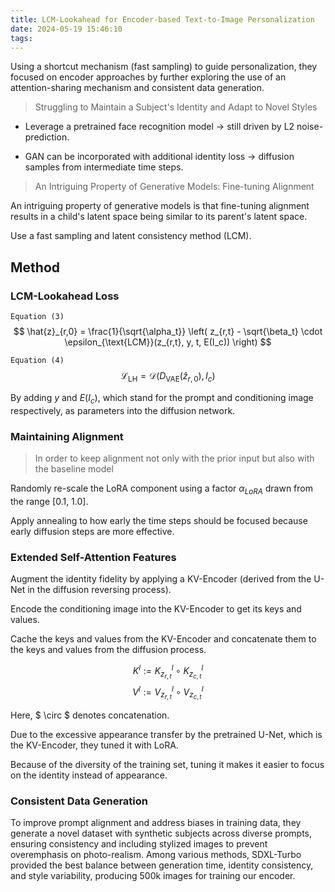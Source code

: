 ```yaml
---
title: LCM-Lookahead for Encoder-based Text-to-Image Personalization
date: 2024-05-19 15:46:10
tags:
---
```


Using a shortcut mechanism (fast sampling) to guide personalization, they focused on encoder approaches by further exploring the use of an attention-sharing mechanism and consistent data generation.

> Struggling to Maintain a Subject's Identity and Adapt to Novel Styles

- Leverage a pretrained face recognition model -> still driven by L2 noise-prediction.

- GAN can be incorporated with additional identity loss -> diffusion samples from intermediate time steps.

> An Intriguing Property of Generative Models: Fine-tuning Alignment

An intriguing property of generative models is that fine-tuning alignment results in a child's latent space being similar to its parent's latent space.

Use a fast sampling and latent consistency method (LCM).

## Method

### LCM-Lookahead Loss

`Equation (3)`
$$ \hat{z}_{r,0} = \frac{1}{\sqrt{\alpha_t}} \left( z_{r,t} - \sqrt{\beta_t} \cdot \epsilon_{\text{LCM}}(z_{r,t}, y, t, E(I_c)) \right) $$

`Equation (4)`
$$ \mathcal{L}_{\text{LH}} = \mathcal{D} \left( D_{\text{VAE}}(\hat{z}_{r,0}), I_c \right) $$

By adding $y$ and $E(I_c)$, which stand for the prompt and conditioning image respectively, as parameters into the diffusion network.

### Maintaining Alignment

> In order to keep alignment not only with the prior input but also with the baseline model

Randomly re-scale the LoRA component using a factor $\alpha_{LoRA}$ drawn from the range [0.1, 1.0].

Apply annealing to how early the time steps should be focused because early diffusion steps are more effective.

### Extended Self-Attention Features

Augment the identity fidelity by applying a KV-Encoder (derived from the U-Net in the diffusion reversing process).

Encode the conditioning image into the KV-Encoder to get its keys and values.

Cache the keys and values from the KV-Encoder and concatenate them to the keys and values from the diffusion process.

$$ K^l := K_{z_{r,t}}^l \circ K_{z_{c,t}}^l $$
$$ V^l := V_{z_{r,t}}^l \circ V_{z_{c,t}}^l $$

Here, $ \circ $ denotes concatenation.

Due to the excessive appearance transfer by the pretrained U-Net, which is the KV-Encoder, they tuned it with LoRA.

Because of the diversity of the training set, tuning it makes it easier to focus on the identity instead of appearance.

### Consistent Data Generation

To improve prompt alignment and address biases in training data, they generate a novel dataset with synthetic subjects across diverse prompts, ensuring consistency and including stylized images to prevent overemphasis on photo-realism. Among various methods, SDXL-Turbo provided the best balance between generation time, identity consistency, and style variability, producing 500k images for training our encoder.









